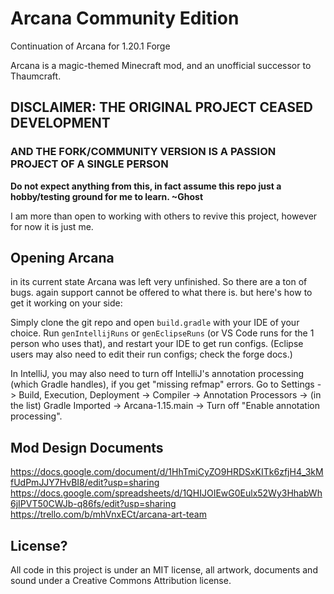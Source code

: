 # Arcana Community Edition
Continuation of Arcana for 1.20.1 Forge

Arcana is a magic-themed Minecraft mod, and an unofficial successor to Thaumcraft. 

## DISCLAIMER: THE ORIGINAL PROJECT CEASED DEVELOPMENT
### AND  THE FORK/COMMUNITY VERSION IS A PASSION PROJECT OF A SINGLE PERSON

**Do not expect anything from this, in fact assume this repo just a hobby/testing ground for me to learn.
~Ghost**

I am more than open to working with others to revive this project, however for now it is just me.

## Opening Arcana 
in its current state Arcana was left very unfinished. So there are a ton of bugs. again support cannot be offered to what there is. but here's how to get it working on your side:

Simply clone the git repo and open `build.gradle` with your IDE of your choice. Run `genIntellijRuns` or `genEclipseRuns` (or VS Code runs for the 1 person who uses that), and restart your IDE to get run configs. (Eclipse users may also need to edit their run configs; check the forge docs.)

In IntelliJ, you may also need to turn off IntelliJ's annotation processing (which Gradle handles), if you get "missing refmap" errors.
Go to Settings -> Build, Execution, Deployment -> Compiler -> Annotation Processors -> (in the list) Gradle Imported -> Arcana-1.15.main -> Turn off "Enable annotation processing".

## Mod Design Documents
https://docs.google.com/document/d/1HhTmiCyZO9HRDSxKITk6zfjH4_3kMfUdPmJJY7HvBI8/edit?usp=sharing
https://docs.google.com/spreadsheets/d/1QHIJOIEwG0Eulx52Wy3HhabWh6jIPVT50CWJb-q86fs/edit?usp=sharing
https://trello.com/b/mhVnxECt/arcana-art-team

## License?
All code in this project is under an MIT license, all artwork, documents and sound under a Creative Commons Attribution license.
